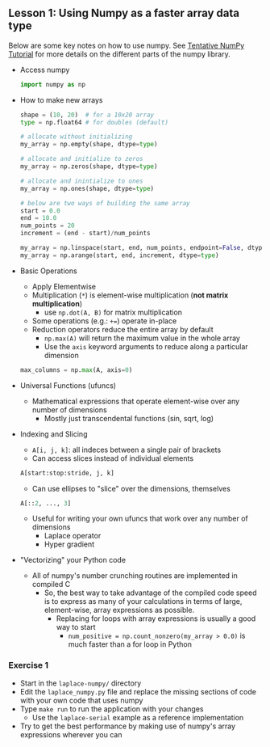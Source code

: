 
## Lesson 1: Using Numpy as a faster array data type

Below are some key notes on how to use numpy.  See
[Tentative NumPy Tutorial](http://wiki.scipy.org/Tentative_NumPy_Tutorial) for
more details on the different parts of the numpy library.

 - Access numpy

    ```python
    import numpy as np
    ```
 - How to make new arrays
    ```python
    shape = (10, 20)  # for a 10x20 array
    type = np.float64 # for doubles (default)

    # allocate without initializing
    my_array = np.empty(shape, dtype=type)

    # allocate and initialize to zeros
    my_array = np.zeros(shape, dtype=type)

    # allocate and inintialize to ones
    my_array = np.ones(shape, dtype=type)

    # below are two ways of building the same array
    start = 0.0
    end = 10.0
    num_points = 20
    increment = (end - start)/num_points

    my_array = np.linspace(start, end, num_points, endpoint=False, dtype=type)
    my_array = np.arange(start, end, increment, dtype=type)
    ```
 - Basic Operations
   - Apply Elementwise
   - Multiplication (`*`) is element-wise multiplication
     (**not matrix multiplication**)
     - use `np.dot(A, B)` for matrix multiplication
   - Some operations (e.g.: `+=`) operate in-place
   - Reduction operators reduce the entire array by default
     - `np.max(A)` will return the maximum value in the whole array
     - Use the `axis` keyword arguments to reduce along a particular
       dimension
    ```python
    max_columns = np.max(A, axis=0)
    ```

 - Universal Functions (ufuncs)
   - Mathematical expressions that operate element-wise over any number of
     dimensions
     - Mostly just transcendental functions (sin, sqrt, log)

 - Indexing and Slicing
   - `A[i, j, k]`: all indeces between a single pair of brackets
   - Can access slices instead of individual elements
    ```python
    A[start:stop:stride, j, k]
    ```
   - Can use ellipses to "slice" over the dimensions, themselves
    ```python
    A[::2, ..., 3]
    ```
   - Useful for writing your own ufuncs that work over any number of
     dimensions
     - Laplace operator
     - Hyper gradient

 - "Vectorizing" your Python code
   - All of numpy's number crunching routines are implemented in compiled C
     - So, the best way to take advantage of the compiled code speed is to
       express as many of your calculations in terms of large, element-wise,
       array expressions as possible.
       - Replacing for loops with array expressions is usually a good way to
         start
         - `num_positive = np.count_nonzero(my_array > 0.0)` is much faster than
           a for loop in Python

### Exercise 1
 - Start in the `laplace-numpy/` directory
 - Edit the `laplace_numpy.py` file and replace the missing sections of code
   with your own code that uses numpy
 - Type `make run` to run the application with your changes
   - Use the `laplace-serial` example as a reference implementation
 - Try to get the best performance by making use of numpy's array expressions
   wherever you can

